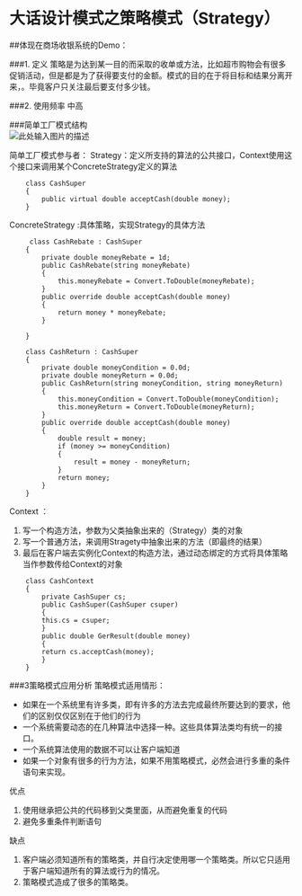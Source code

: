 ﻿大话设计模式之策略模式（Strategy）
===================
##体现在商场收银系统的Demo：

###1. 定义
策略是为达到某一目的而采取的收单或方法，比如超市购物会有很多促销活动，但是都是为了获得要支付的金额。模式的目的在于将目标和结果分离开来，。毕竟客户只关注最后要支付多少钱。


###2. 使用频率
   中高

###简单工厂模式结构   
   ![此处输入图片的描述][1]

简单工厂模式参与者：
<i class="icon-male"></i>Strategy：定义所支持的算法的公共接口，Context使用这个接口来调用某个ConcreteStrategy定义的算法
```
    class CashSuper
    {
        public virtual double acceptCash(double money);
    }
```
<i class="icon-male"></i>ConcreteStrategy :具体策略，实现Strategy的具体方法
```
     class CashRebate : CashSuper
    {
        private double moneyRebate = 1d;
        public CashRebate(string moneyRebate)
        {
            this.moneyRebate = Convert.ToDouble(moneyRebate);
        }
        public override double acceptCash(double money)
        {
            return money * moneyRebate;
        }

    }

    class CashReturn : CashSuper
    {
        private double moneyCondition = 0.0d;
        private double moneyReturn = 0.0d;
        public CashReturn(string moneyCondition, string moneyReturn)
        {
            this.moneyCondition = Convert.ToDouble(moneyCondition);
            this.moneyReturn = Convert.ToDouble(moneyReturn);
        }
        public override double acceptCash(double money)
        {
            double result = money;
            if (money >= moneyCondition)
            {
                result = money - moneyReturn;
            }
            return money;
        }
    }
```
<i class="icon-male"></i>Context ：

 1. 写一个构造方法，参数为父类抽象出来的（Strategy）类的对象
 2. 写一个普通方法，来调用Stragety中抽象出来的方法（即最终的结果）
 3. 最后在客户端去实例化Context的构造方法，通过动态绑定的方式将具体策略当作参数传给Context的对象
```
    class CashContext
    {
        private CashSuper cs;
        public CashSuper(CashSuper csuper)
        {
        this.cs = csuper;
        }
        public double GerResult(double money)
        {
        return cs.acceptCash(money);
        }
    }
```

###3策略模式应用分析
策略模式适用情形：

 - 如果在一个系统里有许多类，即有许多的方法去完成最终所要达到的要求，他们的区别仅仅区别在于他们的行为
 - 一个系统需要动态的在几种算法中选择一种。这些具体算法类均有统一的接口。
 - 一个系统算法使用的数据不可以让客户端知道
 - 如果一个对象有很多的行为方法，如果不用策略模式，必然会进行多重的条件语句来实现。

优点

 1. 使用继承把公共的代码移到父类里面，从而避免重复的代码
 2. 避免多重条件判断语句

缺点

 1. 客户端必须知道所有的策略类，并自行决定使用哪一个策略类。所以它只适用于客户端知道所有的算法或行为的情况。
 2. 策略模式造成了很多的策略类。
 
  [1]: http://images.cnblogs.com/cnblogs_com/QinBaoBei/WindowsLiveWriter/798b306f9119_AA49/image_10.png
